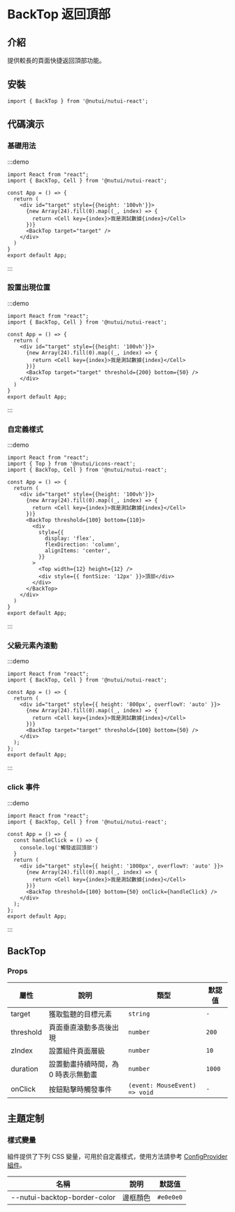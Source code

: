 # BackTop 返回頂部

## 介紹

提供較長的頁面快捷返回頂部功能。

## 安裝

```tsx
import { BackTop } from '@nutui/nutui-react';
```

## 代碼演示

### 基礎用法

:::demo

```tsx
import React from "react";
import { BackTop, Cell } from '@nutui/nutui-react';

const App = () => {
  return (
    <div id="target" style={{height: '100vh'}}>
      {new Array(24).fill(0).map((_, index) => {
        return <Cell key={index}>我是測試數據{index}</Cell>
      })}
      <BackTop target="target" />
    </div>
  )
}
export default App;
```

:::

### 設置出現位置

:::demo

```tsx
import React from "react";
import { BackTop, Cell } from '@nutui/nutui-react';

const App = () => {
  return (
    <div id="target" style={{height: '100vh'}}>
      {new Array(24).fill(0).map((_, index) => {
        return <Cell key={index}>我是測試數據{index}</Cell>
      })}
      <BackTop target="target" threshold={200} bottom={50} />
    </div>
  )
}
export default App;
```

:::

### 自定義樣式

:::demo

```tsx
import React from "react";
import { Top } from '@nutui/icons-react';
import { BackTop, Cell } from '@nutui/nutui-react';

const App = () => {
  return (
    <div id="target" style={{height: '100vh'}}>
      {new Array(24).fill(0).map((_, index) => {
        return <Cell key={index}>我是測試數據{index}</Cell>
      })}
      <BackTop threshold={100} bottom={110}>
        <div
          style={{
            display: 'flex',
            flexDirection: 'column',
            alignItems: 'center',
          }}
        >
          <Top width={12} height={12} />
          <div style={{ fontSize: '12px' }}>頂部</div>
        </div>
      </BackTop>
    </div>
  )
}
export default App;
```

:::

### 父級元素內滾動

:::demo

```tsx
import React from "react";
import { BackTop, Cell } from '@nutui/nutui-react';

const App = () => {
  return (
    <div id="target" style={{ height: '800px', overflowY: 'auto' }}>
      {new Array(24).fill(0).map((_, index) => {
        return <Cell key={index}>我是測試數據{index}</Cell>
      })}
      <BackTop target="target" threshold={100} bottom={50} />
    </div>
  );
};
export default App;
```

:::

### click 事件

:::demo

```tsx
import React from "react";
import { BackTop, Cell } from '@nutui/nutui-react';

const App = () => {
  const handleClick = () => {
    console.log('觸發返回頂部')
  }
  return (
    <div id="target" style={{ height: '1000px', overflowY: 'auto' }}>
      {new Array(24).fill(0).map((_, index) => {
        return <Cell key={index}>我是測試數據{index}</Cell>
      })}
      <BackTop threshold={100} bottom={50} onClick={handleClick} />
    </div>
  );
};
export default App;
```

:::

## BackTop

### Props

| 屬性 | 說明 | 類型 | 默認值 |
| --- | --- | --- | --- |
| target | 獲取監聽的目標元素 | `string` | `-` |
| threshold | 頁面垂直滾動多高後出現 | `number` | `200` |
| zIndex | 設置組件頁面層級 | `number` | `10` |
| duration | 設置動畫持續時間，為 0 時表示無動畫 | `number` | `1000` |
| onClick | 按鈕點擊時觸發事件 | `(event: MouseEvent) => void` | `-` |

## 主題定制

### 樣式變量

組件提供了下列 CSS 變量，可用於自定義樣式，使用方法請參考 [ConfigProvider 組件](#/zh-CN/component/configprovider)。

| 名稱 | 說明 | 默認值 |
| --- | --- | --- |
| \--nutui-backtop-border-color | 邊框顏色 | `#e0e0e0` |